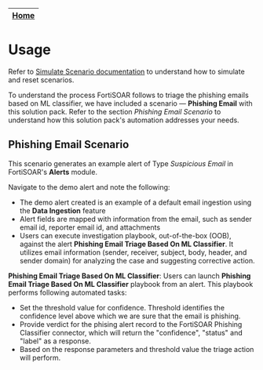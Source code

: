 | [Home](https://github.com/fortinet-fortisoar/solution-pack-phishing-email-triage-based-on-ml-classifier/blob/release/1.0.0/README.md) |
|--------------------------------------------|

# Usage

Refer to [Simulate Scenario documentation](https://github.com/fortinet-fortisoar/solution-pack-soc-simulator/blob/develop/docs/usage.md) to understand how to simulate and reset scenarios.

To understand the process FortiSOAR follows to triage the phishing emails based on ML classifier, we have included a scenario &mdash; **Phishing Email** with this solution pack. Refer to the section *Phishing Email Scenario* to understand how this solution pack's automation addresses your needs.

## Phishing Email Scenario
This scenario generates an example alert of Type *Suspicious Email* in FortiSOAR's **Alerts** module.

Navigate to the demo alert and note the following:

- The demo alert created is an example of a default email ingestion using the **Data Ingestion** feature
- Alert fields are mapped with information from the email, such as sender email id, reporter email id, and attachments
- Users can execute investigation playbook, out-of-the-box (OOB), against the alert **Phishing Email Triage Based On ML Classifier**. It utilizes email information (sender, receiver, subject, body, header, and sender domain) for analyzing the case and suggesting corrective action.

**Phishing Email Triage Based On ML Classifier**: Users can launch **Phishing Email Triage Based On ML Classifier** playbook from an alert. This playbook performs following automated tasks:

- Set the threshold value for confidence. Threshold identifies the confidence level above which we are sure that the email is phishing. 
- Provide verdict for the phising alert record to the FortiSOAR Phishing Classifier connector, which will return the "confidence", "status" and "label" as a response.
- Based on the response parameters and threshold value the triage action will perform.